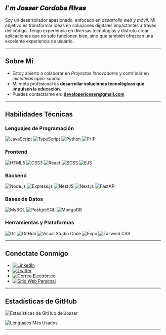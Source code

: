 
## 𝑰'𝒎 𝑱𝒐𝒔𝒔𝒆𝒓 𝑪𝒐𝒓𝒅𝒐𝒃𝒂 𝑹𝒊𝒗𝒂𝒔

Soy un desarrollador apasionado, enfocado en *desarrollo web y móvil*. Mi objetivo es transformar ideas en soluciones digitales impactantes a través del código. Tengo experiencia en diversas tecnologías y disfruto crear aplicaciones que no solo funcionen bien, sino que también ofrezcan una excelente experiencia de usuario.

---

## Sobre Mí

* Estoy abierto a colaborar en *Proyectos Innovadores* y contribuir en *iniciativas open-source*.
* Mi meta profesional es **desarrollar soluciones tecnológicas que impulsen la educación**.
* Puedes contactarme en: **[developerjosser@gmail.com](mailto:developerjosser@gmail.com)**

---

## Habilidades Técnicas

### Lenguajes de Programación

![JavaScript](https://img.shields.io/badge/-JavaScript-F7DF1E?logo=javascript\&logoColor=000)
![TypeScript](https://img.shields.io/badge/-TypeScript-007ACC?logo=typescript\&logoColor=fff)
![Python](https://img.shields.io/badge/-Python-3776AB?logo=python\&logoColor=fff)
![PHP](https://img.shields.io/badge/-PHP-777BB4?logo=php\&logoColor=fff)

### Frontend

![HTML5](https://img.shields.io/badge/-HTML5-E34F26?logo=html5\&logoColor=fff)
![CSS3](https://img.shields.io/badge/-CSS3-1572B6?logo=css3\&logoColor=fff)
![React](https://img.shields.io/badge/-React-61DAFB?logo=react\&logoColor=000)
![SCSS](https://img.shields.io/badge/-SCSS-CC6699?logo=sass\&logoColor=fff)
![EJS](https://img.shields.io/badge/-EJS-5A29E4?logo=ejs\&logoColor=#FFFF00)

### Backend

![Node.js](https://img.shields.io/badge/-Node.js-339933?logo=node.js\&logoColor=fff)
![Express.js](https://img.shields.io/badge/-Express.js-000000?logo=express\&logoColor=fff)
![NestJS](https://img.shields.io/badge/-NestJS-E0234E?logo=nestjs\&logoColor=fff)
![Next.js](https://img.shields.io/badge/-Next.js-000000?logo=next.js\&logoColor=fff)
![FastAPI](https://img.shields.io/badge/-FastAPI-009688?logo=fastapi\&logoColor=fff)

### Bases de Datos

![MySQL](https://img.shields.io/badge/-MySQL-4479A1?logo=mysql\&logoColor=fff)
![PostgreSQL](https://img.shields.io/badge/-PostgreSQL-4169E1?logo=postgresql\&logoColor=fff)
![MongoDB](https://img.shields.io/badge/-MongoDB-47A248?logo=mongodb\&logoColor=fff)

### Herramientas y Plataformas

![Git](https://img.shields.io/badge/-Git-F05032?logo=git\&logoColor=fff)
![GitHub](https://img.shields.io/badge/-GitHub-181717?logo=github\&logoColor=fff)
![Visual Studio Code](https://img.shields.io/badge/-VSCode-007ACC?logo=visual-studio-code\&logoColor=fff)
![Expo](https://img.shields.io/badge/-Expo-000020?logo=expo\&logoColor=fff)
![Tailwind CSS](https://img.shields.io/badge/-Tailwind_CSS-06B6D4?logo=tailwind-css\&logoColor=fff)

---

## Conéctate Conmigo

* [![LinkedIn](https://img.shields.io/badge/-LinkedIn-0077B5?logo=linkedin\&logoColor=fff)](https://www.linkedin.com/in/jcori/)
* [![Twitter](https://img.shields.io/badge/-Twitter-1DA1F2?logo=twitter\&logoColor=fff)](https://x.com/jo33527?t=cnjPhwwTVuxlqTDl6cInfQ&s=09)
* [![Correo Electrónico](https://img.shields.io/badge/-Email-D14836?logo=gmail\&logoColor=fff)](mailto:developerjosser@gmail.com)
* [![Sitio Web Personal](https://img.shields.io/badge/-Sitio_Web-000000?logo=vercel\&logoColor=fff)]([https://josser.com](https://jossss.netlify.app/))

---

## Estadísticas de GitHub

![Estadísticas de GitHub de Josser](https://github-readme-stats.vercel.app/api?username=IngenieroJosser\&show_icons=true\&theme=radical)

![Lenguajes Más Usados](https://github-readme-stats.vercel.app/api/top-langs/?username=IngenieroJosser\&layout=compact\&theme=radical)

---
